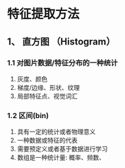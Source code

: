 
# 特征提取方法

## 1、 直方图 （Histogram）

### 1.1 对图片数据/特征分布的一种统计

1. 灰度、颜色
2. 梯度/边缘、形状、纹理
3. 局部特征点、视觉词汇

### 1.2 区间(bin)

1. 具有一定的统计或者物理意义
2. 一种数据或特征的代表
3. 需要预定义或者基于数据进行学习
4. 数组是一种统计量: 概率、频数、